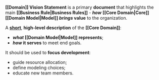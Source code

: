 **[[Domain]] Vision Statement** is a primary **document** that 
highlights the main **[[Business Rule|Business Rules]]** - ***how*** **[[Core Domain|Core]] [[Domain Model|Model]] *brings* value** to the organization.

A <b><u>short</u></b>, **high-level description** of the **[[Core Domain]]**:
- ***what* [[Domain Model|Model]] represents**;
- ***how* it serves** to meet end goals.

It should be used to **focus development**:
- guide resource allocation;
- define modeling choices;
- educate new team members.

